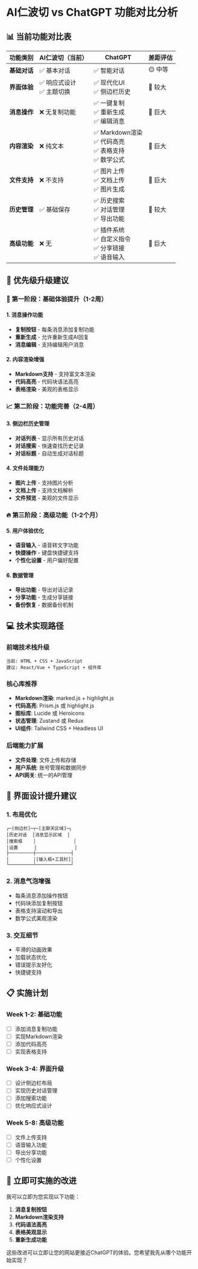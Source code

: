 # AI仁波切 vs ChatGPT 功能对比分析

## 📊 当前功能对比表

| 功能类别 | AI仁波切（当前） | ChatGPT | 差距评估 |
|---------|----------------|---------|---------|
| **基础对话** | ✅ 基本对话 | ✅ 智能对话 | 🟡 中等 |
| **界面体验** | ✅ 响应式设计<br>✅ 主题切换 | ✅ 现代化UI<br>✅ 侧边栏历史 | 🔴 较大 |
| **消息操作** | ❌ 无复制功能 | ✅ 一键复制<br>✅ 重新生成<br>✅ 编辑消息 | 🔴 巨大 |
| **内容渲染** | ❌ 纯文本 | ✅ Markdown渲染<br>✅ 代码高亮<br>✅ 表格支持<br>✅ 数学公式 | 🔴 巨大 |
| **文件支持** | ❌ 不支持 | ✅ 图片上传<br>✅ 文档上传<br>✅ 图片生成 | 🔴 巨大 |
| **历史管理** | ✅ 基础保存 | ✅ 历史搜索<br>✅ 对话管理<br>✅ 导出功能 | 🔴 较大 |
| **高级功能** | ❌ 无 | ✅ 插件系统<br>✅ 自定义指令<br>✅ 分享链接<br>✅ 语音输入 | 🔴 巨大 |

## 🎯 优先级升级建议

### 🚀 第一阶段：基础体验提升（1-2周）

#### 1. 消息操作功能
- **复制按钮** - 每条消息添加复制功能
- **重新生成** - 允许重新生成AI回复
- **消息编辑** - 支持编辑用户消息

#### 2. 内容渲染增强
- **Markdown支持** - 支持富文本渲染
- **代码高亮** - 代码块语法高亮
- **表格渲染** - 美观的表格显示

### 📈 第二阶段：功能完善（2-4周）

#### 3. 侧边栏历史管理
- **对话列表** - 显示所有历史对话
- **对话搜索** - 快速查找历史记录
- **对话标题** - 自动生成对话标题

#### 4. 文件处理能力
- **图片上传** - 支持图片分析
- **文档上传** - 支持文档解析
- **文件预览** - 美观的文件显示

### 🔥 第三阶段：高级功能（1-2个月）

#### 5. 用户体验优化
- **语音输入** - 语音转文字功能
- **快捷操作** - 键盘快捷键支持
- **个性化设置** - 用户偏好配置

#### 6. 数据管理
- **导出功能** - 导出对话记录
- **分享功能** - 生成分享链接
- **备份恢复** - 数据备份机制

## 💻 技术实现路径

### 前端技术栈升级
```
当前: HTML + CSS + JavaScript
建议: React/Vue + TypeScript + 组件库
```

### 核心库推荐
- **Markdown渲染**: marked.js + highlight.js
- **代码高亮**: Prism.js 或 highlight.js
- **图标库**: Lucide 或 Heroicons
- **状态管理**: Zustand 或 Redux
- **UI组件**: Tailwind CSS + Headless UI

### 后端能力扩展
- **文件处理**: 文件上传和存储
- **用户系统**: 账号管理和数据同步
- **API网关**: 统一的API管理

## 🎨 界面设计提升建议

### 1. 布局优化
```
┌─[侧边栏]─┬─[主聊天区域]─┐
│历史对话  │消息显示区域  │
│搜索框    │              │
│设置      │              │
├─────────┼─────────────┤
│         │[输入框+工具栏]│
└─────────┴─────────────┘
```

### 2. 消息气泡增强
- 每条消息添加操作按钮
- 代码块添加复制按钮
- 表格支持滚动和导出
- 数学公式美观渲染

### 3. 交互细节
- 平滑的动画效果
- 加载状态优化
- 错误提示友好化
- 快捷键支持

## 📋 实施计划

### Week 1-2: 基础功能
- [ ] 添加消息复制功能
- [ ] 实现Markdown渲染
- [ ] 添加代码高亮
- [ ] 实现表格支持

### Week 3-4: 界面升级
- [ ] 设计侧边栏布局
- [ ] 实现历史对话管理
- [ ] 添加搜索功能
- [ ] 优化响应式设计

### Week 5-8: 高级功能
- [ ] 文件上传支持
- [ ] 语音输入功能
- [ ] 导出分享功能
- [ ] 个性化设置

## 🔧 立即可实施的改进

我可以立即为您实现以下功能：

1. **消息复制按钮**
2. **Markdown渲染支持**
3. **代码语法高亮**
4. **表格美观显示**
5. **重新生成功能**

这些改进可以立即让您的网站更接近ChatGPT的体验。您希望我先从哪个功能开始实现？